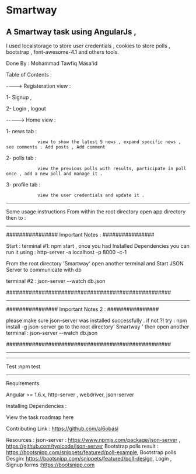 # Smartway

A Smartway  task using AngularJs , 
------------------------------------


I used localstorage to store user credentials , cookies to store polls , bootstrap , font-awesome-4.1 and others tools.



Done  By : Mohammad Tawfiq Masa'id 

Table of Contents :

----> Registeration view :

1- Signup      ,

2- Login       , logout 

-----> Home view :           

1- news tab :
				
				view to show the latest 5 news , expand specific news , see comments . Add posts , Add comment 
2- polls tab :
				
				view the previous polls with results, participate in poll once , add a new poll and manage it .
3- profile tab :
				
				view the user credentials and update it .

----------------------------------------------
Some usage instructions
From within the root directory open app directory then to  :

_________________________________________________

################ Important Notes : ################


Start : terminal #1: npm start , once you had Installed Dependencies  you can run it using  : http-server -a localhost -p 8000 -c-1 

 From the root directory 'Smartway' open another terminal and Start JSON Server to communicate with db

terminal #2  :  json-server --watch db.json 


###################################################

_________________________________________________


################ Important Notes 2  : ################


please make sure json-server was installed successfully . 
if not ?! try : npm install -g json-server
go to   the root directory'  Smartway ' then open  another terminal : json-server --watch db.json 

###################################################

______________________________________________________

----------------------

Test :npm test

----------------------

Requirements

Angular >= 1.6.x,  http-server , webdriver, json-server

Installing Dependencies :

 

View the task roadmap here

Contributing
Link : https://github.com/al6obasi


Resources :
json-server : https://www.npmjs.com/package/json-server , https://github.com/typicode/json-server
Bootstrap polls result : https://bootsnipp.com/snippets/featured/poll-example,
Bootstrap polls Desgin: https://bootsnipp.com/snippets/featured/poll-design,
Login , Signup forms :https://bootsnipp.com